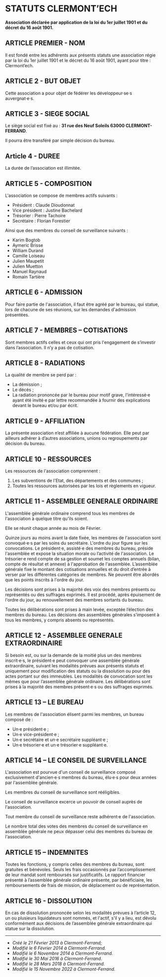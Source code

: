 # STATUTS CLERMONT’ECH

**Association déclarée par application de la loi du 1er juillet 1901 et du
décret du 16 août 1901.**


## ARTICLE PREMIER - NOM

Il est fondé entre les adhérents aux présents statuts une association régie par
la loi du 1er juillet 1901 et le décret du 16 août 1901, ayant pour titre :
Clermont’ech.


## ARTICLE 2 - BUT OBJET

Cette association a pour objet de fédérer les développeur·se·s auvergnat·e·s.


## ARTICLE 3 - SIEGE SOCIAL

Le siège social est fixé au : **31 rue des Neuf Soleils 63000 CLERMONT-FERRAND**.

Il pourra être transféré par simple décision du bureau.


## Article 4 - DUREE

La durée de l’association est illimitée.


## ARTICLE 5 - COMPOSITION

L'association se compose de membres actifs suivants :

* Président : Claude Dioudonnat
* Vice président : Justine Bachelard
* Trésorier : Pierre Tachoire
* Secrétaire : Florian Forestier

Ainsi que des membres du conseil de surveillance suivants :

* Karim Bogtob
* Aymeric Brisse
* William Durand
* Camille Loiseau
* Julien Maupetit
* Julien Muetton
* Manuel Raynaud
* Romain Tartière


## ARTICLE 6 - ADMISSION

Pour faire partie de l'association, il faut être agréé par le bureau, qui
statue, lors de chacune de ses réunions, sur les demandes d'admission
présentées.


## ARTICLE 7 - MEMBRES – COTISATIONS

Sont membres actifs celles et ceux qui ont pris l'engagement de s’investir dans
l’association. Il n’y a pas de cotisation.


## ARTICLE 8 - RADIATIONS

La qualité de membre se perd par :

* La démission ;
* Le décès ;
* La radiation prononcée par le bureau pour motif grave,
l'intéressé·e ayant été invité·e par lettre recommandée à fournir des explications
devant le bureau et/ou par écrit.


## ARTICLE 9 - AFFILIATION

La présente association n’est affiliée à aucune fédération. Elle peut par
ailleurs adhérer à d’autres associations, unions ou regroupements par décision
du bureau.


## ARTICLE 10 - RESSOURCES

Les ressources de l'association comprennent :

1. Les subventions de l'Etat, des départements et des communes ;
2. Toutes les ressources autorisées par les lois et règlements en vigueur.


## ARTICLE 11 - ASSEMBLEE GENERALE ORDINAIRE

L'assemblée générale ordinaire comprend tous les membres de l'association à
quelque titre qu'ils soient.

Elle se réunit chaque année au mois de Février.

Quinze jours au moins avant la date fixée, les membres de l'association sont
convoqué·e·s par les soins du secrétaire. L'ordre du jour figure sur les
convocations. Le président·e, assisté·e des membres du bureau, préside l'assemblée
et expose la situation morale ou l’activité de l'association. Le trésorier·e rend
compte de sa gestion et soumet les comptes annuels (bilan, compte de résultat et
annexe) à l'approbation de l'assemblée. L’assemblée générale fixe le montant des
cotisations annuelles et du droit d’entrée à verser par les différentes
catégories de membres. Ne peuvent être abordés que les points inscrits à l'ordre
du jour.

Les décisions sont prises à la majorité des voix des membres présents ou
représentés ou des suffrages exprimés. Il est procédé, après épuisement de
l'ordre du jour, au renouvellement des membres sortants du bureau.

Toutes les délibérations sont prises à main levée, exceptée l’élection des
membres du bureau. Les décisions des assemblées générales s’imposent à tous les
membres, y compris absents ou représentés.


## ARTICLE 12 - ASSEMBLEE GENERALE EXTRAORDINAIRE

Si besoin est, ou sur la demande de la moitié plus un des membres inscrit·e·s, le
président·e peut convoquer une assemblée générale extraordinaire, suivant les
modalités prévues aux présents statuts et uniquement pour modification des
statuts ou la dissolution ou pour des actes portant sur des immeubles. Les
modalités de convocation sont les mêmes que pour l’assemblée générale ordinaire.
Les délibérations sont prises à la majorité des membres présent·e·s ou des
suffrages exprimés.


## ARTICLE 13 – LE BUREAU

Les membres de l'association élisent parmi les membres, un bureau composé de :

* Un·e président·e ;
* Un·e vice-président·e ;
* Un·e secrétaire et un·e secrétaire suppléant·e ;
* Un·e trésorier·e et un·e trésorier·e suppléant·e.


## ARTICLE 14 – LE CONSEIL DE SURVEILLANCE

L'association est pourvue d'un conseil de surveillance composé exclusivement
d'ancien·e·s membres du bureau, élu·e·s pour deux années par l'assemblée générale.

Les membres du conseil de surveillance sont rééligibles.

Le conseil de surveillance excerce un pouvoir de conseil auprès de l'association.

Tout membre du conseil de surveillance reste adhérent·e de l'association.

Le nombre total des votes des membres du conseil de surveillance en assemblée
générale ne peux dépasser celui des membres du bureau de l'association.


## ARTICLE 15 – INDEMNITES

Toutes les fonctions, y compris celles des membres du bureau, sont gratuites
et bénévoles. Seuls les frais occasionnés par l’accomplissement de leur mandat
sont remboursés sur justificatifs. Le rapport financier présenté à l’assemblée
générale ordinaire présente, par bénéficiaire, les remboursements de frais de
mission, de déplacement ou de représentation.


## ARTICLE 16 - DISSOLUTION

En cas de dissolution prononcée selon les modalités prévues à l’article 12, un
ou plusieurs liquidateurs sont nommés, et l'actif, s'il y a lieu, est dévolu
conformément aux décisions de l’assemblée générale extraordinaire qui statue sur
la dissolution.

---

- *Créé le 21 Février 2013 à Clermont-Ferrand;*
- *Modifié le 6 Février 2014 à Clermont-Ferrand.*
- *Modifié le 6 Novembre 2014 à Clermont-Ferrand.*
- *Modifié le 30 Mai 2016 à Clermont-Ferrand.*
- *Modifié le 28 Mars 2018 à Clermont-Ferrand.*
- *Modifié le 15 Novembre 2022 à Clermont-Ferrand.*

